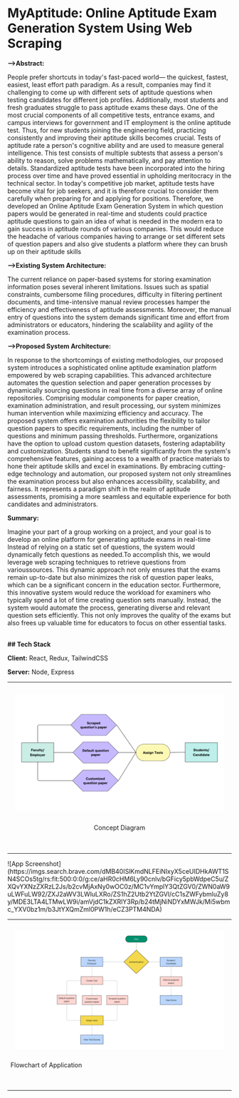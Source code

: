 # MyAptitude: Online Aptitude Exam Generation System Using Web Scraping
<strong>-->Abstract:</strong>
<p>People prefer shortcuts in today's fast-paced world— the quickest, fastest, easiest, least effort path paradigm. As a result, companies may find it challenging to come up with different sets of aptitude questions when testing candidates for different job profiles. Additionally, most students and fresh graduates struggle to pass aptitude exams these days. One of the most crucial components of all competitive tests, entrance exams, and campus interviews for government and IT employment is the online aptitude test. Thus, for new students joining the engineering field, practicing consistently and improving their aptitude skills becomes crucial. Tests of aptitude rate a person's cognitive ability and are used to measure general intelligence. This test consists of multiple subtests that assess a person's ability to reason, solve problems mathematically, and pay attention to details. Standardized aptitude tests have been incorporated into the hiring process over time and have proved essential in upholding meritocracy in the technical sector. In today's competitive job market, aptitude tests have become vital for job seekers, and it is therefore crucial to consider them carefully when preparing for and applying for positions. Therefore, we developed an Online Aptitude Exam Generation System in which question papers would be generated in real-time and students could practice aptitude questions to gain an idea of what is needed in the modern era to gain success in aptitude rounds of various companies. This would reduce the headache of various companies having to arrange or set different sets of question papers and also give students a platform where they can brush up on their aptitude skills</p>

<strong>-->Existing System Architecture:</strong>
<p>The current reliance on paper-based systems for storing examination information poses several inherent limitations. Issues such as spatial constraints, cumbersome filing procedures, difficulty in filtering pertinent documents, and time-intensive manual review processes hamper the efficiency and effectiveness of aptitude assessments. Moreover, the manual entry of questions into the system demands significant time and effort from administrators or educators, hindering the scalability and agility of the examination process.</p>

<strong>-->Proposed System Architecture:</strong>
<p>In response to the shortcomings of existing methodologies, our proposed system introduces a sophisticated online aptitude examination platform empowered by web scraping capabilities. This advanced architecture automates the question selection and paper generation processes by dynamically sourcing questions in real time from a diverse array of online repositories. Comprising modular components for paper creation, examination administration, and result processing, our system minimizes human intervention while maximizing efficiency and accuracy. The proposed system offers examination authorities the flexibility to tailor question papers to specific requirements, including the number of questions and minimum passing thresholds. Furthermore, organizations have the option to upload custom question datasets, fostering adaptability and customization. Students stand to benefit significantly from the system's comprehensive features, gaining access to a wealth of practice materials to hone their aptitude skills and excel in examinations. By embracing cutting-edge technology and automation, our proposed system not only streamlines the examination process but also enhances accessibility, scalability, and fairness. It represents a paradigm shift in the realm of aptitude assessments, promising a more seamless and equitable experience for both candidates and administrators.</p>

<strong>Summary:</strong>
<p>Imagine your part of a group working on a project, and your goal is to develop an online platform for generating aptitude exams in real-time Instead of relying on a static set of questions, the system would dynamically fetch questions as needed.To accomplish this, we would leverage web scraping techniques to retrieve questions from varioussources. This dynamic approach not only ensures that the exams remain up-to-date but also minimizes the risk of question paper leaks, which can be a significant concern in the education sector. Furthermore, this innovative system would reduce the workload for examiners who typically spend a lot of time creating question sets manually. Instead, the system would automate the process, generating diverse and relevant question sets efficiently. This not only improves the quality of the exams but also frees up valuable time for educators to focus on other essential tasks.</p>
<br>
<strong>## Tech Stack</strong>

**Client:** React, Redux, TailwindCSS

**Server:** Node, Express

<table><tr>
<td> 
  <p align="center" style="padding: 10px">
    <img alt="Concept" src="/images/concept_diagram.png" width="900">
    <p style="text-align: center">Concept Diagram</p>
    <br>
  </p> 
  
</td>
</tr></table>
![App Screenshot](https://imgs.search.brave.com/dMB40ISlKmdNLFEiNlxyX5ceUIDHkAWT1SN4SCOs5tg/rs:fit:500:0:0/g:ce/aHR0cHM6Ly90cnlv/bGFicy5pbWdpeC5u/ZXQvYXNzZXRzL2Js/b2cvMjAxNy0wOC0z/MC1vYmplY3QtZGV0/ZWN0aW9uLWFuLW92/ZXJ2aWV3LWluLXRo/ZS1hZ2Utb2YtZGVl/cC1sZWFybmluZy8y/MDE3LTA4LTMwLW9i/amVjdC1kZXRlY3Rp/b24tMjNiNDYxMWJk/Mi5wbmc_YXV0bz1m/b3JtYXQmZml0PW1h/eCZ3PTM4NDA)
<table><tr>
<td> 
  <p align="center" style="padding: 10px">
    <img alt="flowchart" src="/images/flowchart.png" width="850">
    <p>Flowchart of Application</p>
    <br>
  </p>
</td>
</tr></table>